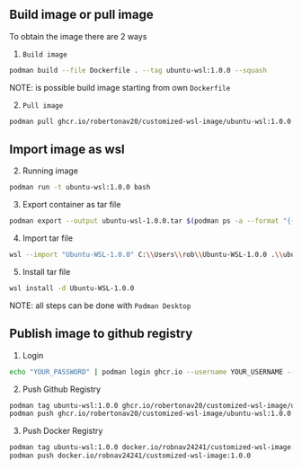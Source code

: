 ## Build image or pull image

To obtain the image there are 2 ways
1. `Build image`
```bash
podman build --file Dockerfile . --tag ubuntu-wsl:1.0.0 --squash
```
NOTE: is possible build image starting from own `Dockerfile`

2. `Pull image`
```bash
podman pull ghcr.io/robertonav20/customized-wsl-image/ubuntu-wsl:1.0.0
```

## Import image as wsl

2. Running image
```bash
podman run -t ubuntu-wsl:1.0.0 bash
```

3. Export container as tar file
```bash
podman export --output ubuntu-wsl-1.0.0.tar $(podman ps -a --format "{{.Names}}")
```

4. Import tar file
```bash
wsl --import "Ubuntu-WSL-1.0.0" C:\\Users\\rob\\Ubuntu-WSL-1.0.0 .\\ubuntu-wsl-1.0.0.tar
```

5. Install tar file
```bash
wsl install -d Ubuntu-WSL-1.0.0
```

NOTE: all steps can be done with `Podman Desktop`

## Publish image to github registry
1. Login
```bash
echo "YOUR_PASSWORD" | podman login ghcr.io --username YOUR_USERNAME --password-stdin
```
2. Push Github Registry
```bash
podman tag ubuntu-wsl:1.0.0 ghcr.io/robertonav20/customized-wsl-image/ubuntu-wsl:1.0.0
podman push ghcr.io/robertonav20/customized-wsl-image/ubuntu-wsl:1.0.0
```
3. Push Docker Registry
```bash
podman tag ubuntu-wsl:1.0.0 docker.io/robnav24241/customized-wsl-image:1.0.0
podman push docker.io/robnav24241/customized-wsl-image:1.0.0
```

